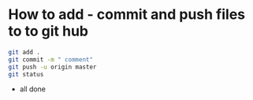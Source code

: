 # How to add - commit and push files to to git hub

``` bash 
git add .
git commit -m " comment"
git push -u origin master
git status
```
- all done